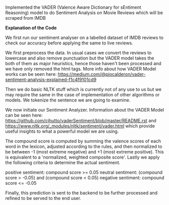 Implemented the VADER (Valence Aware Dictionary for sEntiment Reasoning) model to do Sentiment Analysis on Movie Reviews which will be scraped from IMDB

**__Explanation of the Code__**

We first run our sentiment analyser on a labelled dataset of IMDB reviews to check our accuracy before applying the same to live reviews.

We first preprocess the data. In usual cases we convert the reviews to lowercase and also remove punctuation but the VADER model takes the both of them as major heuristics, hence those haven't been processed and we have only removed the html tags.
More info about how VADER Model works can be seen here: https://medium.com/@piocalderon/vader-sentiment-analysis-explained-f1c4f9101cd9

Then we do basic NLTK stuff which is currently not of any use to us but we may require the same in the case of implementation of other algorithms or models. We tokenize the sentence we are going to examine.


We now initiate our Sentiment Analyzer.
Information about the VADER Model can be seen here: https://github.com/cjhutto/vaderSentiment/blob/master/README.rst and https://www.nltk.org/_modules/nltk/sentiment/vader.html which provide useful insights to what a powerful model we are using.




The compound score is computed by summing the valence scores of each word in the lexicon, adjusted according to the rules, and then normalized to be between -1 (most extreme negative) and +1 (most extreme positive). This is equivalent to a 'normalized, weighted composite score'.
Lastly we apply the following criteria to determine the actual sentiment.

positive sentiment: compound score >= 0.05
neutral sentiment: (compound score > -0.05) and (compound score < 0.05)
negative sentiment: compound score <= -0.05


Finally, this prediction is sent to the backend to be further processed and refined to be served to the end user.
